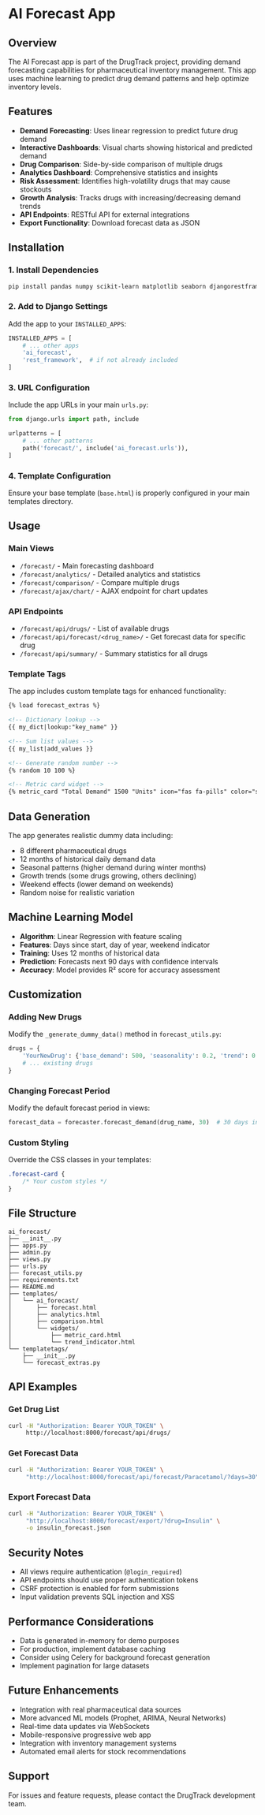 # AI Forecast App

## Overview
The AI Forecast app is part of the DrugTrack project, providing demand forecasting capabilities for pharmaceutical inventory management. This app uses machine learning to predict drug demand patterns and help optimize inventory levels.

## Features
- **Demand Forecasting**: Uses linear regression to predict future drug demand
- **Interactive Dashboards**: Visual charts showing historical and predicted demand
- **Drug Comparison**: Side-by-side comparison of multiple drugs
- **Analytics Dashboard**: Comprehensive statistics and insights
- **Risk Assessment**: Identifies high-volatility drugs that may cause stockouts
- **Growth Analysis**: Tracks drugs with increasing/decreasing demand trends
- **API Endpoints**: RESTful API for external integrations
- **Export Functionality**: Download forecast data as JSON

## Installation

### 1. Install Dependencies
```bash
pip install pandas numpy scikit-learn matplotlib seaborn djangorestframework
```

### 2. Add to Django Settings
Add the app to your `INSTALLED_APPS`:
```python
INSTALLED_APPS = [
    # ... other apps
    'ai_forecast',
    'rest_framework',  # if not already included
]
```

### 3. URL Configuration
Include the app URLs in your main `urls.py`:
```python
from django.urls import path, include

urlpatterns = [
    # ... other patterns
    path('forecast/', include('ai_forecast.urls')),
]
```

### 4. Template Configuration
Ensure your base template (`base.html`) is properly configured in your main templates directory.

## Usage

### Main Views
- `/forecast/` - Main forecasting dashboard
- `/forecast/analytics/` - Detailed analytics and statistics
- `/forecast/comparison/` - Compare multiple drugs
- `/forecast/ajax/chart/` - AJAX endpoint for chart updates

### API Endpoints
- `/forecast/api/drugs/` - List of available drugs
- `/forecast/api/forecast/<drug_name>/` - Get forecast data for specific drug
- `/forecast/api/summary/` - Summary statistics for all drugs

### Template Tags
The app includes custom template tags for enhanced functionality:
```html
{% load forecast_extras %}

<!-- Dictionary lookup -->
{{ my_dict|lookup:"key_name" }}

<!-- Sum list values -->
{{ my_list|add_values }}

<!-- Generate random number -->
{% random 10 100 %}

<!-- Metric card widget -->
{% metric_card "Total Demand" 1500 "Units" icon="fas fa-pills" color="success" %}
```

## Data Generation
The app generates realistic dummy data including:
- 8 different pharmaceutical drugs
- 12 months of historical daily demand data
- Seasonal patterns (higher demand during winter months)
- Growth trends (some drugs growing, others declining)
- Weekend effects (lower demand on weekends)
- Random noise for realistic variation

## Machine Learning Model
- **Algorithm**: Linear Regression with feature scaling
- **Features**: Days since start, day of year, weekend indicator
- **Training**: Uses 12 months of historical data
- **Prediction**: Forecasts next 90 days with confidence intervals
- **Accuracy**: Model provides R² score for accuracy assessment

## Customization

### Adding New Drugs
Modify the `_generate_dummy_data()` method in `forecast_utils.py`:
```python
drugs = {
    'YourNewDrug': {'base_demand': 500, 'seasonality': 0.2, 'trend': 0.01},
    # ... existing drugs
}
```

### Changing Forecast Period
Modify the default forecast period in views:
```python
forecast_data = forecaster.forecast_demand(drug_name, 30)  # 30 days instead of 90
```

### Custom Styling
Override the CSS classes in your templates:
```css
.forecast-card {
    /* Your custom styles */
}
```

## File Structure
```
ai_forecast/
├── __init__.py
├── apps.py
├── admin.py
├── views.py
├── urls.py
├── forecast_utils.py
├── requirements.txt
├── README.md
├── templates/
│   └── ai_forecast/
│       ├── forecast.html
│       ├── analytics.html
│       ├── comparison.html
│       └── widgets/
│           ├── metric_card.html
│           └── trend_indicator.html
└── templatetags/
    ├── __init__.py
    └── forecast_extras.py
```

## API Examples

### Get Drug List
```bash
curl -H "Authorization: Bearer YOUR_TOKEN" \
     http://localhost:8000/forecast/api/drugs/
```

### Get Forecast Data
```bash
curl -H "Authorization: Bearer YOUR_TOKEN" \
     "http://localhost:8000/forecast/api/forecast/Paracetamol/?days=30"
```

### Export Forecast Data
```bash
curl -H "Authorization: Bearer YOUR_TOKEN" \
     "http://localhost:8000/forecast/export/?drug=Insulin" \
     -o insulin_forecast.json
```

## Security Notes
- All views require authentication (`@login_required`)
- API endpoints should use proper authentication tokens
- CSRF protection is enabled for form submissions
- Input validation prevents SQL injection and XSS

## Performance Considerations
- Data is generated in-memory for demo purposes
- For production, implement database caching
- Consider using Celery for background forecast generation
- Implement pagination for large datasets

## Future Enhancements
- Integration with real pharmaceutical data sources
- More advanced ML models (Prophet, ARIMA, Neural Networks)
- Real-time data updates via WebSockets
- Mobile-responsive progressive web app
- Integration with inventory management systems
- Automated email alerts for stock recommendations

## Support
For issues and feature requests, please contact the DrugTrack development team.